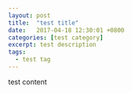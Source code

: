 ```yaml
---
layout: post
title:  "test title"
date:   2017-04-18 12:30:01 +0800
categories: [test category]
excerpt: test description
tags:
  - test tag
---
```


test content



